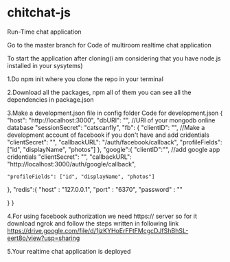 # chitchat-js
Run-Time chat application 

Go to the master branch for Code of multiroom realtime chat application

To start the application after cloning(i am considering that you have node.js installed in your sysytems)


1.Do npm init where you clone the repo in your terminal

2.Download all the packages, npm all of them you can see all the dependencies in package.json  

3.Make a development.json file in config folder
 Code for development.json
{
  "host": "http://localhost:3000",
  "dbURI": "",  //URI of your mongodb online database
  "sessionSecret": "catscanfly",
  "fb": {
    "clientID": "",  //Make a development account of facebook if you don't have and add cridentials
    "clientSecret": "",
    "callbackURL": "/auth/facebook/callback",
    "profileFields": ["id", "displayName", "photos"]
  },
  "google":{
    "clientID":"",  //add google app cridentials
    "clientSecret": "",
    "callbackURL": "http://localhost:3000/auth/google/callback",
    
    "profileFields": ["id", "displayName", "photos"]
  },
  "redis":{
    "host" : "127.0.0.1",
    "port" : "6370",
    "password" : ""

  }
}

4.For using facebook authorization we need https:// server so for it download ngrok and follow the steps written in following link
https://drive.google.com/file/d/1jzKYHoErFFtFMcgcDJfShBhSL-eert8o/view?usp=sharing

5.Your realtime chat application is deployed
